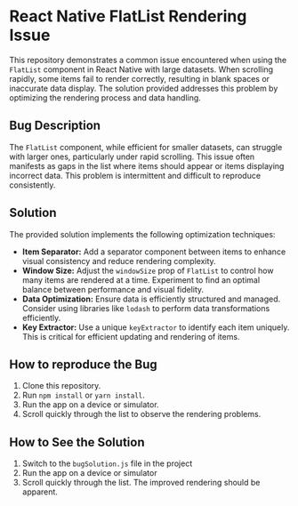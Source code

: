 # React Native FlatList Rendering Issue

This repository demonstrates a common issue encountered when using the `FlatList` component in React Native with large datasets.  When scrolling rapidly, some items fail to render correctly, resulting in blank spaces or inaccurate data display.  The solution provided addresses this problem by optimizing the rendering process and data handling.

## Bug Description

The `FlatList` component, while efficient for smaller datasets, can struggle with larger ones, particularly under rapid scrolling.  This issue often manifests as gaps in the list where items should appear or items displaying incorrect data. This problem is intermittent and difficult to reproduce consistently.

## Solution

The provided solution implements the following optimization techniques:

* **Item Separator:** Add a separator component between items to enhance visual consistency and reduce rendering complexity. 
* **Window Size:** Adjust the `windowSize` prop of `FlatList` to control how many items are rendered at a time. Experiment to find an optimal balance between performance and visual fidelity.
* **Data Optimization:** Ensure data is efficiently structured and managed. Consider using libraries like `lodash` to perform data transformations efficiently. 
* **Key Extractor:**  Use a unique `keyExtractor` to identify each item uniquely. This is critical for efficient updating and rendering of items.

## How to reproduce the Bug

1. Clone this repository.
2. Run `npm install` or `yarn install`.
3. Run the app on a device or simulator.
4. Scroll quickly through the list to observe the rendering problems.

## How to See the Solution

1. Switch to the `bugSolution.js` file in the project
2. Run the app on a device or simulator
3. Scroll quickly through the list.  The improved rendering should be apparent.
